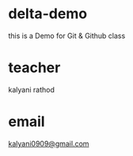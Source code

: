 # delta-demo
this is a Demo for Git & Github class

# teacher
kalyani rathod

# email 
kalyani0909@gmail.com